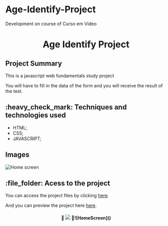 # Age-Identify-Project
 Development on course of Curso em Video
<h1 align="center">Age Identify Project</h1>
<h2>Project Summary</h2>
<p>This is a javascript web fundamentals study project</p>
<p>You will have to fill in the data of the form and you will receive the result of the test.</p> 
<h2>:heavy_check_mark:  Techniques and technologies used</h2>
<ul>
 <li>HTML;</li>
 <li>CSS;</li>
 <li>JAVASCRIPT;</li>
</ul>
<h2>Images</h2>
<img src="https://user-images.githubusercontent.com/97169087/193556881-6743164e-fef8-44c2-b737-876b0925ef40.png" alt="Home screen"/>

<h2>:file_folder: Acess to the project</h2>

<p>You can access the project files by clicking <a href="https://github.com/PHDevss/ProjetoVerificadorDeIdade/">here</a>.</p> 
<p>And you can preview the project here <a href="https://phdevss.github.io/ProjetoVerificadorDeIdade/" target="_blank">here</a>.</p> 
<h4 align="center"> 
  🚧 <img src="http://img.shields.io/static/v1?label=STATUS&message=FINISHED&color=GREEN&style=for-the-badge" /> 🚧![HomeScreen]()
